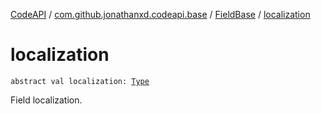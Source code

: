 [CodeAPI](../../index.md) / [com.github.jonathanxd.codeapi.base](../index.md) / [FieldBase](index.md) / [localization](.)

# localization

`abstract val localization: `[`Type`](http://docs.oracle.com/javase/6/docs/api/java/lang/reflect/Type.html)

Field localization.

